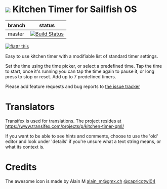 ![](https://raw2.github.com/tanghus/kitchen-timer-qml/master/harbour-kitchentimer.png) Kitchen Timer for Sailfish OS
=============================

| branch      | status |
| ----------- | ------ |
| master      | [![Build Status](https://travis-ci.org/tanghus/kitchen-timer-qml.png?branch=master)](https://travis-ci.org/tanghus/kitchen-timer-qml) |

[![flattr this](http://api.flattr.com/button/flattr-badge-large.png)](https://flattr.com/submit/auto?user_id=tanghus&url=https%3A%2F%2Fgithub.com%2Ftanghus%2Fkitchen-timer-qml)

Easy to use kitchen timer with a modifiable list of standard timer settings.

Set the time using the time picker, or select a predefined time.
Tap the time to start, once it's running you can tap the time again to pause it, or long press to stop or reset.
Add up to 7 predefined timers.

Please add feature requests and bug reports to [the issue tracker](https://github.com/tanghus/kitchen-timer-qml/issues)

Translators
===========

Transifex is used for translations. The project resides at https://www.transifex.com/projects/p/kitchen-timer-qml/

If you want to be able to see hints and comments, choose to use the 'old' editor and look under 'details' if you're 
unsure what a text string means, or what its context is.

Credits
=======

The awesome icon is made by Alain M [alain_m@gmx.ch](mailto:alain_m@gmx.ch) [@capricotwi04](https://twitter.com/capricotwi04)

